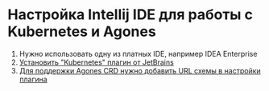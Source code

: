 # Настройка Intellij IDE для работы с Kubernetes и Agones

1. Нужно использовать одну из платных IDE, например IDEA Enterprise
2. [Установить "Kubernetes" плагин от JetBrains](https://plugins.jetbrains.com/plugin/10485-kubernetes)
3. [Для поддержки Agones CRD нужно добавить URL схемы в настройки плагина](https://raw.githubusercontent.com/googleforgames/agones/main/install/yaml/install.yaml)
